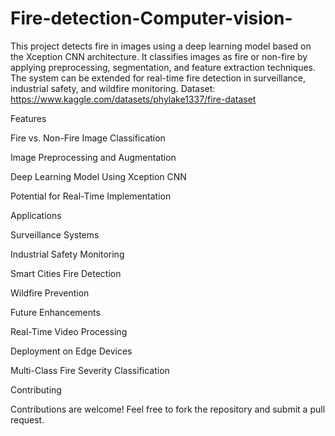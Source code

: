 # Fire-detection-Computer-vision-

This project detects fire in images using a deep learning model based on the Xception CNN architecture. It classifies images as fire or non-fire by applying preprocessing, segmentation, and feature extraction techniques. The system can be extended for real-time fire detection in surveillance, industrial safety, and wildfire monitoring. Dataset: https://www.kaggle.com/datasets/phylake1337/fire-dataset

Features

Fire vs. Non-Fire Image Classification

Image Preprocessing and Augmentation

Deep Learning Model Using Xception CNN

Potential for Real-Time Implementation


Applications

Surveillance Systems

Industrial Safety Monitoring

Smart Cities Fire Detection

Wildfire Prevention


Future Enhancements

Real-Time Video Processing

Deployment on Edge Devices

Multi-Class Fire Severity Classification


Contributing

Contributions are welcome! Feel free to fork the repository and submit a pull request.
